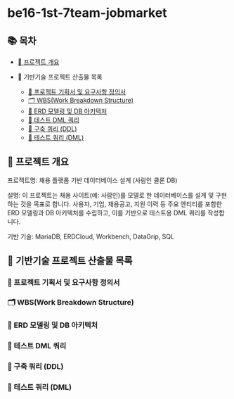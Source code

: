 # be16-1st-7team-jobmarket

## 📚 목차

- [📌 프로젝트 개요](📌-프로젝트-개요)

- 📂 기반기술 프로젝트 산출물 목록

  - [📄 프로젝트 기획서 및 요구사항 정의서](📄-프로젝트-기획서-및-요구사항-정의서)
  - [🗂️ WBS(Work Breakdown Structure)](🗂️-WBS(Work-Breakdown-Structure)-)
  - [🧩 ERD 모델링 및 DB 아키텍처](🧩-ERD-모델링-및-DB-아키텍처)
  - [💾 테스트 DML 쿼리](💾-테스트-DML-쿼리)
  - [📌 구축 쿼리 (DDL)](📌-구축-쿼리-(DDL))
  - [🧪 테스트 쿼리 (DML)](🧪-테스트-쿼리-(DML))

## 📌 프로젝트 개요

프로젝트명: 채용 플랫폼 기반 데이터베이스 설계 (사람인 클론 DB)

설명: 이 프로젝트는 채용 사이트(예: 사람인)를 모델로 한 데이터베이스를 설계 및 구현하는 것을 목표로 합니다. 사용자, 기업, 채용공고, 지원 이력 등 주요 엔티티를 포함한 ERD 모델링과 DB 아키텍처를 수립하고, 이를 기반으로 테스트용 DML 쿼리를 작성합니다.

기반 기술: MariaDB, ERDCloud, Workbench, DataGrip, SQL

## 📂 기반기술 프로젝트 산출물 목록

### 📄 프로젝트 기획서 및 요구사항 정의서

### 🗂️ WBS(Work Breakdown Structure)

### 🧩 ERD 모델링 및 DB 아키텍처

### 💾 테스트 DML 쿼리

### 📌 구축 쿼리 (DDL)

### 🧪 테스트 쿼리 (DML)
